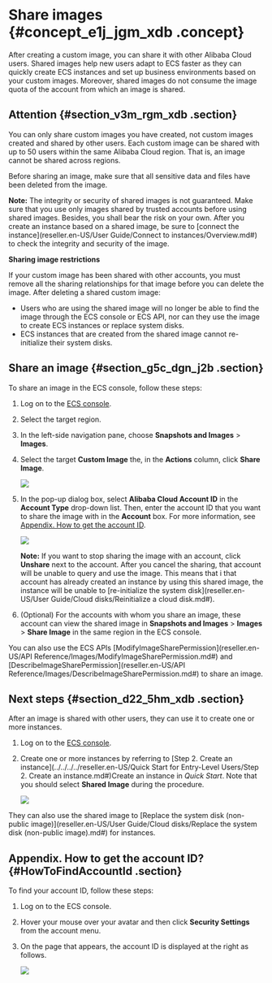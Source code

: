 # Share images {#concept_e1j_jgm_xdb .concept}

After creating a custom image, you can share it with other Alibaba Cloud users. Shared images help new users adapt to ECS faster as they can quickly create ECS instances and set up business environments based on your custom images. Moreover, shared images do not consume the image quota of the account from which an image is shared.

## Attention {#section_v3m_rgm_xdb .section}

You can only share custom images you have created, not custom images created and shared by other users. Each custom image can be shared with up to 50 users within the same Alibaba Cloud region. That is, an image cannot be shared across regions.

Before sharing an image, make sure that all sensitive data and files have been deleted from the image.

**Note:** The integrity or security of shared images is not guaranteed. Make sure that you use only images shared by trusted accounts before using shared images. Besides, you shall bear the risk on your own. After you create an instance based on a shared image, be sure to [connect the instance](reseller.en-US/User Guide/Connect to instances/Overview.md#) to check the integrity and security of the image.

**Sharing image restrictions**

If your custom image has been shared with other accounts, you must remove all the sharing relationships for that image before you can delete the image. After deleting a shared custom image:

-   Users who are using the shared image will no longer be able to find the image through the ECS console or ECS API, nor can they use the image to create ECS instances or replace system disks.
-   ECS instances that are created from the shared image cannot re-initialize their system disks.

## Share an image {#section_g5c_dgn_j2b .section}

To share an image in the ECS console, follow these steps:

1.  Log on to the [ECS console](https://partners-intl.console.aliyun.com/#/ecs).
2.  Select the target region.
3.  In the left-side navigation pane, choose **Snapshots and Images** \> **Images**.
4.  Select the target **Custom Image** the, in the **Actions** column, click **Share Image**.

    ![](http://static-aliyun-doc.oss-cn-hangzhou.aliyuncs.com/assets/img/9700/15429848526790_en-US.png)

5.  In the pop-up dialog box, select **Alibaba Cloud Account ID** in the **Account Type** drop-down list. Then, enter the account ID that you want to share the image with in the **Account** box. For more information, see [Appendix. How to get the account ID](#HowToFindAccountId).

    ![](http://static-aliyun-doc.oss-cn-hangzhou.aliyuncs.com/assets/img/9700/15429848526801_en-US.png)

    **Note:** If you want to stop sharing the image with an account, click **Unshare** next to the account. After you cancel the sharing, that account will be unable to query and use the image. This means that i that account has already created an instance by using this shared image, the instance will be unable to [re-initialize the system disk](reseller.en-US/User Guide/Cloud disks/Reinitialize a cloud disk.md#).

6.  \(Optional\) For the accounts with whom you share an image, these account can view the shared image in **Snapshots and Images** \> **Images** \> **Share Image** in the same region in the ECS console.

You can also use the ECS APIs [ModifyImageSharePermission](reseller.en-US/API Reference/Images/ModifyImageSharePermission.md#) and [DescribeImageSharePermission](reseller.en-US/API Reference/Images/DescribeImageSharePermission.md#) to share an image.

## Next steps {#section_d22_5hm_xdb .section}

After an image is shared with other users, they can use it to create one or more instances.

1.  Log on to the [ECS console](https://partners-intl.console.aliyun.com/#/ecs).
2.  Create one or more instances by referring to [Step 2. Create an instance](../../../../reseller.en-US/Quick Start for Entry-Level Users/Step 2. Create an instance.md#)Create an instance in *Quick Start*. Note that you should select **Shared Image** during the procedure.

    ![](http://static-aliyun-doc.oss-cn-hangzhou.aliyuncs.com/assets/img/9700/15429848526802_en-US.png)


They can also use the shared image to [Replace the system disk \(non-public image\)](reseller.en-US/User Guide/Cloud disks/Replace the system disk (non-public image).md#) for instances.

## Appendix. How to get the account ID? {#HowToFindAccountId .section}

To find your account ID, follow these steps:

1.  Log on to the ECS console.
2.  Hover your mouse over your avatar and then click **Security Settings** from the account menu.
3.  On the page that appears, the account ID is displayed at the right as follows.

    ![](http://static-aliyun-doc.oss-cn-hangzhou.aliyuncs.com/assets/img/9700/15429848526803_en-US.png)


